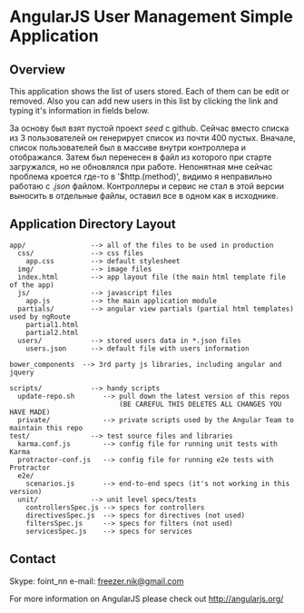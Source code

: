 # AngularJS User Management Simple Application

## Overview
This application shows the list of users stored. 
Each of them can be edit or removed. 
Also you can add new users in this list by clicking the link and typing it's information in fields below.

За основу был взят пустой проект *seed* с github.
Сейчас вместо списка из 3 пользователей он генерирует список из почти 400 пустых. 
Вначале, список пользователей был в массиве внутри контроллера и отображался. Затем был перенесен в файл из которого при старте загружался, но не обновлялся при работе.
Непонятная мне сейчас проблема кроется где-то в '$http.(method)', видимо я неправильно работаю с *.json* файлом.
Контроллеры и сервис не стал в этой версии выносить в отдельные файлы, оставил все в одном как в исходнике.


## Application Directory Layout

    app/                --> all of the files to be used in production
      css/              --> css files
        app.css         --> default stylesheet
      img/              --> image files
      index.html        --> app layout file (the main html template file of the app)
      js/               --> javascript files
        app.js          --> the main application module
      partials/         --> angular view partials (partial html templates) used by ngRoute
        partial1.html
        partial2.html
	  users/			--> stored users data in *.json files
	    users.json		--> default file with users information
    
	bower_components  --> 3rd party js libraries, including angular and jquery

    scripts/            --> handy scripts
      update-repo.sh       --> pull down the latest version of this repos
                               (BE CAREFUL THIS DELETES ALL CHANGES YOU HAVE MADE)
      private/             --> private scripts used by the Angular Team to maintain this repo
    test/               --> test source files and libraries
      karma.conf.js        --> config file for running unit tests with Karma
      protractor-conf.js   --> config file for running e2e tests with Protractor
      e2e/
        scenarios.js       --> end-to-end specs (it's not working in this version)
      unit/             --> unit level specs/tests
        controllersSpec.js --> specs for controllers
        directivesSpec.js  --> specs for directives (not used)
        filtersSpec.js     --> specs for filters (not used)
        servicesSpec.js    --> specs for services

## Contact
Skype: foint_nn
e-mail: freezer.nik@gmail.com


For more information on AngularJS please check out http://angularjs.org/

[7 Zip]: http://www.7-zip.org/
[angular-seed]: https://github.com/angular/angular-seed
[DI]: http://docs.angularjs.org/guide/di
[directive]: http://docs.angularjs.org/guide/directive
[filterFilter]: http://docs.angularjs.org/api/ng/filter/filter
[git-home]: http://git-scm.com
[git-github]: http://help.github.com/set-up-git-redirect
[ngRepeat]: http://docs.angularjs.org/api/ng/directive/ngRepeat
[ngView]: http://docs.angularjs.org/api/ngRoute/directive/ngView
[node-download]: http://nodejs.org/download/
[$resource]: http://docs.angularjs.org/api/ngResource/service/$resource
[$route]: http://docs.angularjs.org/api/ngRoute/service/$route
[protractor]: https://github.com/angular/protractor
[jasmine]: http://pivotal.github.com/jasmine/
[karma]: http://karma-runner.github.io
